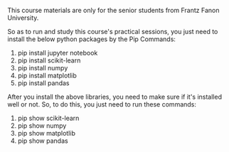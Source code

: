 This course materials are only for the senior students from Frantz Fanon University.

So as to run and study this course's practical sessions, you just need to install the below python packages by the Pip Commands:

1. pip install jupyter notebook
2. pip install scikit-learn
3. pip install numpy
4. pip install matplotlib
5. pip install pandas

After you install the above libraries, you need to make sure if it's installed well or not. So, to do this, you just need to run these commands:
1. pip show scikit-learn
2. pip show numpy
3. pip show matplotlib
4. pip show pandas

